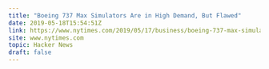 ```yaml
---
title: "Boeing 737 Max Simulators Are in High Demand, But Flawed"
date: 2019-05-18T15:54:51Z
link: https://www.nytimes.com/2019/05/17/business/boeing-737-max-simulators.html?utm_medium=RSS&utm_source=hune
site: www.nytimes.com
topic: Hacker News
draft: false
---
```

